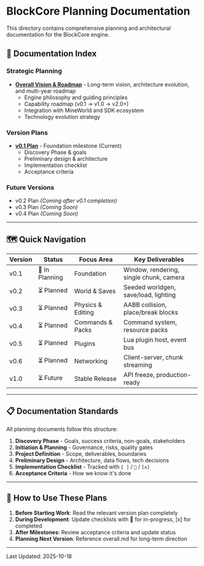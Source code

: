 # BlockCore Planning Documentation

This directory contains comprehensive planning and architectural documentation for the BlockCore engine.

## 📑 Documentation Index

### Strategic Planning

- **[Overall Vision & Roadmap](overall.md)** - Long-term vision, architecture evolution, and multi-year roadmap
  - Engine philosophy and guiding principles
  - Capability roadmap (v0.1 → v1.0 → v2.0+)
  - Integration with MineWorld and SDK ecosystem
  - Technology evolution strategy

### Version Plans

- **[v0.1 Plan](v0.1.md)** - Foundation milestone (Current)
  - Discovery Phase & goals
  - Preliminary design & architecture
  - Implementation checklist
  - Acceptance criteria

### Future Versions

- v0.2 Plan *(Coming after v0.1 completion)*
- v0.3 Plan *(Coming Soon)*
- v0.4 Plan *(Coming Soon)*

---

## 🗺️ Quick Navigation

| Version | Status | Focus Area | Key Deliverables |
|---------|--------|------------|------------------|
| v0.1 | 🚧 In Planning | Foundation | Window, rendering, single chunk, camera |
| v0.2 | ⏳ Planned | World & Saves | Seeded worldgen, save/load, lighting |
| v0.3 | ⏳ Planned | Physics & Editing | AABB collision, place/break blocks |
| v0.4 | ⏳ Planned | Commands & Packs | Command system, resource packs |
| v0.5 | ⏳ Planned | Plugins | Lua plugin host, event bus |
| v0.6 | ⏳ Planned | Networking | Client-server, chunk streaming |
| v1.0 | ⏳ Future | Stable Release | API freeze, production-ready |

---

## 📋 Documentation Standards

All planning documents follow this structure:

1. **Discovery Phase** - Goals, success criteria, non-goals, stakeholders
2. **Initiation & Planning** - Governance, risks, quality gates
3. **Project Definition** - Scope, deliverables, boundaries
4. **Preliminary Design** - Architecture, data flows, tech decisions
5. **Implementation Checklist** - Tracked with `[ ]` / `🚧` / `[x]`
6. **Acceptance Criteria** - How we know it's done

---

## 🔄 How to Use These Plans

1. **Before Starting Work**: Read the relevant version plan completely
2. **During Development**: Update checklists with 🚧 for in-progress, [x] for completed
3. **After Milestones**: Review acceptance criteria and update status
4. **Planning Next Version**: Reference overall.md for long-term direction

---

Last Updated: 2025-10-18


